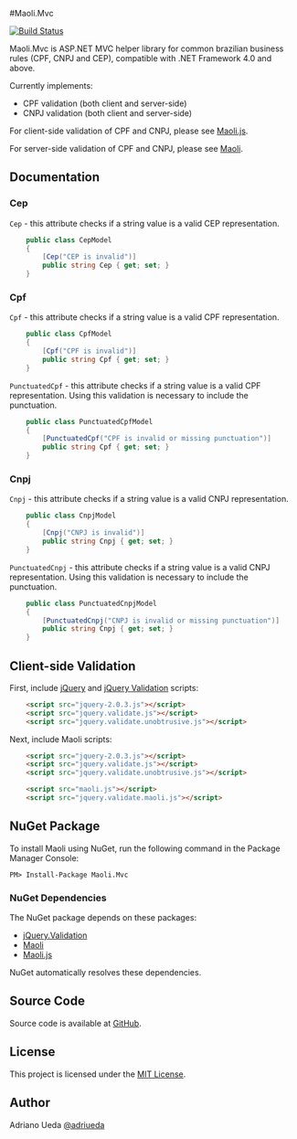 #Maoli.Mvc

[![Build Status](https://travis-ci.org/aueda/maoli.mvc.svg?branch=feat-0.2.5-alpha1)](https://travis-ci.org/aueda/maoli.mvc/)

Maoli.Mvc is ASP.NET MVC helper library for common brazilian business rules (CPF, CNPJ and CEP),
compatible with .NET Framework 4.0 and above.

Currently implements:

* CPF validation (both client and server-side)
* CNPJ validation (both client and server-side)

For client-side validation of CPF and CNPJ, please see [Maoli.js](https://github.com/aueda/maoli.js/).

For server-side validation of CPF and CNPJ, please see [Maoli](https://github.com/aueda/maoli/).

## Documentation

### Cep

``Cep`` - this attribute checks if a string value is a valid CEP representation.

```c#
	public class CepModel
    {
        [Cep("CEP is invalid")]
        public string Cep { get; set; }
    }
```

### Cpf

``Cpf`` - this attribute checks if a string value is a valid CPF representation.

```c#
	public class CpfModel
    {
        [Cpf("CPF is invalid")]
        public string Cpf { get; set; }
    }
```

``PunctuatedCpf`` - this attribute checks if a string value is a valid CPF representation. Using this validation is necessary to include the punctuation.

```c#
	public class PunctuatedCpfModel
    {
        [PunctuatedCpf("CPF is invalid or missing punctuation")]
        public string Cpf { get; set; }
    }
```

### Cnpj

``Cnpj`` - this attribute  checks if a string value is a valid CNPJ representation.

```c#
	public class CnpjModel
    {
        [Cnpj("CNPJ is invalid")]
        public string Cnpj { get; set; }
    }
```

``PunctuatedCnpj`` - this attribute checks if a string value is a valid CNPJ representation. Using this validation is necessary to include the punctuation.

```c#
	public class PunctuatedCnpjModel
    {
        [PunctuatedCnpj("CNPJ is invalid or missing punctuation")]
        public string Cnpj { get; set; }
    }
```

## Client-side Validation

First, include [jQuery](http://www.jquery.com/) and [jQuery Validation](http://jqueryvalidation.org/) scripts:

```html
    <script src="jquery-2.0.3.js"></script>
    <script src="jquery.validate.js"></script>
    <script src="jquery.validate.unobtrusive.js"></script>

```

Next, include Maoli scripts:

```html
    <script src="jquery-2.0.3.js"></script>
    <script src="jquery.validate.js"></script>
    <script src="jquery.validate.unobtrusive.js"></script>

    <script src="maoli.js"></script>
    <script src="jquery.validate.maoli.js"></script>
```

## NuGet Package

To install Maoli using NuGet, run the following command in the Package Manager Console:

```
PM> Install-Package Maoli.Mvc
```

### NuGet Dependencies

The NuGet package depends on these packages:

   * [jQuery.Validation](https://www.nuget.org/packages/jQuery.Validation/)
   * [Maoli](https://www.nuget.org/aueda/maoli/)
   * [Maoli.js](https://www.nuget.org/aueda/maoli.js/)

NuGet automatically resolves these dependencies.

## Source Code

Source code is available at [GitHub](https://github.com/aueda/maoli.mvc/).

## License

This project is licensed under the [MIT License](http://opensource.org/licenses/MIT).

## Author

Adriano Ueda [@adriueda](https://twitter.com/adriueda)